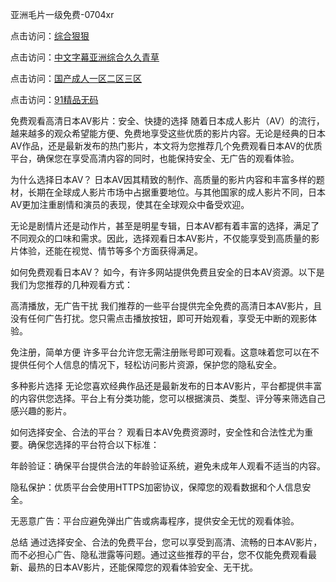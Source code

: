
亚洲毛片一级免费-0704xr


点击访问：<a href="https://gda-c7m.pages.dev/">综合狠狠</a>

点击访问：<a href="https://bsdf-5f5.pages.dev/">中文字幕亚洲综合久久青草</a>

点击访问：<a href="https://cfad.pages.dev/">国产成人一区二区三区</a>

点击访问：<a href="https://rtj-3zo.pages.dev/">91精品无码</a>


免费观看高清日本AV影片：安全、快捷的选择
随着日本成人影片（AV）的流行，越来越多的观众希望能方便、免费地享受这些优质的影片内容。无论是经典的日本AV作品，还是最新发布的热门影片，本文将为您推荐几个免费观看日本AV的优质平台，确保您在享受高清内容的同时，也能保持安全、无广告的观看体验。

为什么选择日本AV？
日本AV因其精致的制作、高质量的影片内容和丰富多样的题材，长期在全球成人影片市场中占据重要地位。与其他国家的成人影片不同，日本AV更加注重剧情和演员的表现，使其在全球观众中备受欢迎。

无论是剧情片还是动作片，甚至是明星专辑，日本AV都有着丰富的选择，满足了不同观众的口味和需求。因此，选择观看日本AV影片，不仅能享受到高质量的影片体验，还能在视觉、情节等多个方面获得满足。

如何免费观看日本AV？
如今，有许多网站提供免费且安全的日本AV资源。以下是我们为您推荐的几种观看方式：

高清播放，无广告干扰
我们推荐的一些平台提供完全免费的高清日本AV影片，且没有任何广告打扰。您只需点击播放按钮，即可开始观看，享受无中断的观影体验。

免注册，简单方便
许多平台允许您无需注册账号即可观看。这意味着您可以在不提供任何个人信息的情况下，轻松访问影片资源，保护您的隐私安全。

多种影片选择
无论您喜欢经典作品还是最新发布的日本AV影片，平台都提供丰富的内容供您选择。平台上有分类功能，您可以根据演员、类型、评分等来筛选自己感兴趣的影片。

如何选择安全、合法的平台？
观看日本AV免费资源时，安全性和合法性尤为重要。确保您选择的平台符合以下标准：

年龄验证：确保平台提供合法的年龄验证系统，避免未成年人观看不适当的内容。

隐私保护：优质平台会使用HTTPS加密协议，保障您的观看数据和个人信息安全。

无恶意广告：平台应避免弹出广告或病毒程序，提供安全无忧的观看体验。

总结
通过选择安全、合法的免费平台，您可以享受到高清、流畅的日本AV影片，而不必担心广告、隐私泄露等问题。通过这些推荐的平台，您不仅能免费观看最新、最热的日本AV影片，还能保障您的观看体验安全、无干扰。




<span style="display:none;">[Canonical link](https://github.com/dtnnn20250704/2402122）</span>
